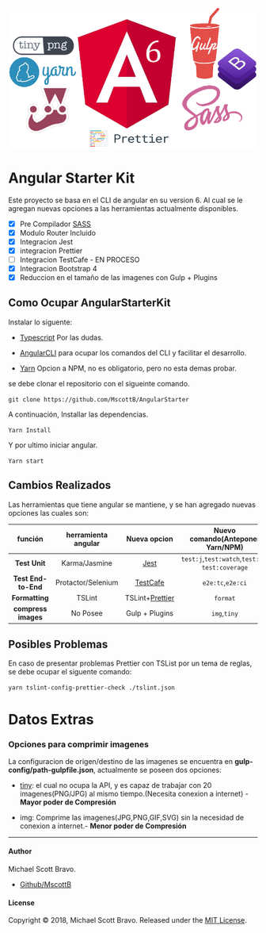 ![AngularStarterKit](https://github.com/MscottB/AngularStarter/blob/master/src/assets/img/AngularStarterKit.png)

# Angular Starter Kit

Este proyecto se basa en el CLI de angular en su version 6. Al cual se le agregan nuevas opciones a las herramientas actualmente disponibles.

- [x] Pre Compilador [SASS](https://sass-lang.com/)
- [x] Modulo Router Incluido
- [x] Integracion Jest
- [x] integracion Prettier
- [ ] Integracion TestCafe - EN PROCESO
- [x] Integracion Bootstrap 4
- [x] Reduccion en el tamaño de las imagenes con Gulp + Plugins

## Como Ocupar AngularStarterKit

Instalar lo siguente:

* [Typescript](http://www.typescriptlang.org/) Por las dudas.

* [AngularCLI](https://cli.angular.io/) para ocupar los comandos del CLI y facilitar el desarrollo.

* [Yarn](https://yarnpkg.com/) Opcion a NPM, no es obligatorio, pero no esta demas probar.

se debe clonar el repositorio con el sigueinte comando.

`git clone https://github.com/MscottB/AngularStarter`

A continuación, Installar las dependencias.

`Yarn Install`

Y por ultimo iniciar angular.

`Yarn start`

## Cambios Realizados

Las herramientas que tiene angular se mantiene, y se han agregado nuevas opciones las cuales son:

|       función       | herramienta angular |                    Nueva opcion                    |        Nuevo comando(Anteponer Yarn/NPM)         |
| :---: | :---: | :---: | :---: |
|    **Test Unit**    |    Karma/Jasmine    |      [Jest](https://facebook.github.io/jest/)      | `test:j`,`test:watch`,`test:ci`, `test:coverage` |
| **Test End-to-End** | Protactor/Selenium  | [TestCafe](https://devexpress.github.io/testcafe/) |                `e2e:tc`,`e2e:ci`                 |
|   **Formatting**    |       TSLint        |      TSLint+[Prettier](https://prettier.io/)       |                     `format`                     |
|**compress images** | No Posee | Gulp + Plugins | `img`,`tiny` |

## Posibles Problemas

En caso de presentar problemas Prettier con TSList por un tema de reglas, se debe ocupar el siguente comando:

`yarn tslint-config-prettier-check ./tslint.json`

# Datos Extras

### Opciones para comprimir imagenes

La configuracion de origen/destino de las imagenes se encuentra en **gulp-config/path-gulpfile.json**, actualmente se poseen dos opciones:

- [tiny](https://tinypng.com/): el cual no ocupa la API, y es capaz de trabajar con 20 imagenes(PNG/JPG) al mismo tiempo.(Necesita conexion a internet) - **Mayor poder de Compresión** 

- img: Comprime las imagenes(JPG,PNG,GIF,SVG) sin la necesidad de conexion a internet.- **Menor poder de Compresión**

--------------------------------------
#### Author

Michael Scott Bravo.

- [Github/MscottB](https://github.com/MscottB)
#### License

Copyright © 2018, Michael Scott Bravo. Released under the [MIT License](https://github.com/MscottB/AngularStarter/blob/master/LICENSE).